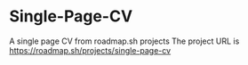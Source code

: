# Single-Page-CV
A single page CV from roadmap.sh projects
The project URL is https://roadmap.sh/projects/single-page-cv 
